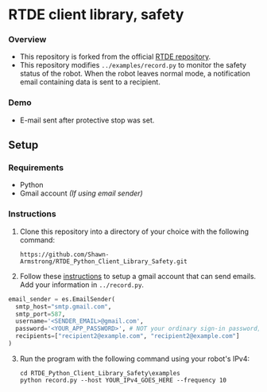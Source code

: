 # RTDE client library, safety

### Overview
- This repository is forked from the official [RTDE repository](https://github.com/UniversalRobots/RTDE_Python_Client_Library). 
- This repository modifies `../examples/record.py` to monitor the safety status of the robot. When the robot leaves normal mode, a notification email containing data is sent to a recipient. 

### Demo
- E-mail sent after protective stop was set. 

## Setup

### Requirements
- Python
- Gmail account _(If using email sender)_

### Instructions

1. Clone this repository into a directory of your choice with the following command:
     
   ```Console
   https://github.com/Shawn-Armstrong/RTDE_Python_Client_Library_Safety.git
   ```

2. Follow these [instructions](https://github.com/Shawn-Armstrong/Email_Sender#requirements) to setup a gmail account that can send emails. Add your information in `../record.py`. 

  ```Python
  email_sender = es.EmailSender(
    smtp_host="smtp.gmail.com",
    smtp_port=587,
    username='<SENDER_EMAIL>@gmail.com',
    password='<YOUR_APP_PASSWORD>', # NOT your ordinary sign-in password; look at email-sender README.md.
    recipients=["recipient2@example.com", "recipient2@example.com"]
  )
  ```

3. Run the program with the following command using your robot's IPv4:
   
   ```Console
   cd RTDE_Python_Client_Library_Safety\examples
   python record.py --host YOUR_IPv4_GOES_HERE --frequency 10
   ```
